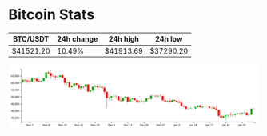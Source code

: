 # Bitcoin Stats

BTC/USDT|24h change|24h high|24h low|
|---|---|---|---|
|$41521.20|10.49%|$41913.69|$37290.20|

<img src="./chart.svg">
